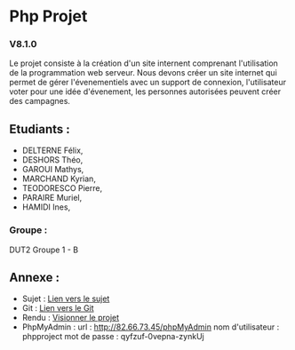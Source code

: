 # Php Projet

### V8.1.0

Le projet consiste à la création d'un site internent comprenant l'utilisation de la programmation web serveur. Nous devons créer un site internet qui permet de gérer l'évenementiels avec un support de connexion, l'utilisateur voter pour une idée d'évenement, les personnes autorisées peuvent créer des campagnes.

## Etudiants :

- DELTERNE Félix,
- DESHORS Théo,
- GAROUI Mathys,
- MARCHAND Kyrian,
- TEODORESCO Pierre,
- PARAIRE Muriel,
- HAMIDI Ines,

### Groupe :

DUT2 Groupe 1 - B

## Annexe :

- Sujet : [Lien vers le sujet](https://www.mickael-martin-nevot.com/univ-amu/iut/dut-informatique/programmation-web-cote-serveur/?:s24-projet.pdf)
- Git : [Lien vers le Git](https://git.tdeshors.net/Php/project.git)
- Rendu : [Visionner le projet](http://82.66.73.45/MVC/)
- PhpMyAdmin :
  url : http://82.66.73.45/phpMyAdmin
  nom d'utilisateur : phpproject
  mot de passe : qyfzuf-0vepna-zynkUj
